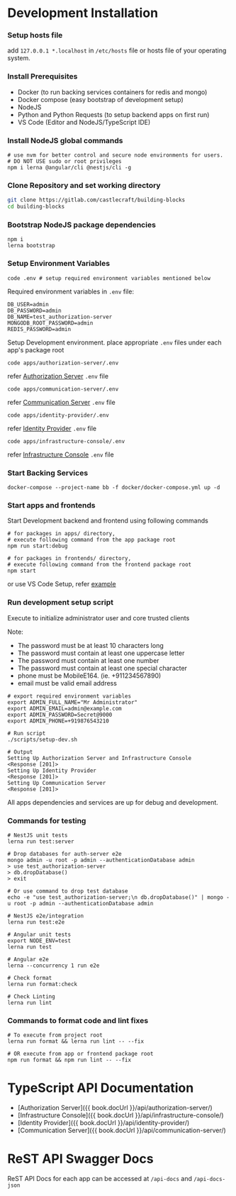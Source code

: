 # Development Installation

### Setup hosts file

add `127.0.0.1 *.localhost` in `/etc/hosts` file or hosts file of your operating system.

### Install Prerequisites

- Docker (to run backing services containers for redis and mongo)
- Docker compose (easy bootstrap of development setup)
- NodeJS
- Python and Python Requests (to setup backend apps on first run)
- VS Code (Editor and NodeJS/TypeScript IDE)

### Install NodeJS global commands

```
# use nvm for better control and secure node environments for users.
# DO NOT USE sudo or root privileges
npm i lerna @angular/cli @nestjs/cli -g
```

### Clone Repository and set working directory

```sh
git clone https://gitlab.com/castlecraft/building-blocks
cd building-blocks
```

### Bootstrap NodeJS package dependencies

```
npm i
lerna bootstrap
```

### Setup Environment Variables

```
code .env # setup required environment variables mentioned below
```

Required environment variables in `.env` file:

```
DB_USER=admin
DB_PASSWORD=admin
DB_NAME=test_authorization-server
MONGODB_ROOT_PASSWORD=admin
REDIS_PASSWORD=admin
```

Setup Development environment. place appropriate `.env` files under each app's package root

```
code apps/authorization-server/.env
```

refer [Authorization Server](/authorization-server/README.md) `.env` file

```
code apps/communication-server/.env
```

refer [Communication Server](/communication-server/README.md) `.env` file

```
code apps/identity-provider/.env
```

refer [Identity Provider](/identity-provider/README.md) `.env` file

```
code apps/infrastructure-console/.env
```

refer [Infrastructure Console](/infrastructure-console/README.md) `.env` file

### Start Backing Services

```
docker-compose --project-name bb -f docker/docker-compose.yml up -d
```

### Start apps and frontends

Start Development backend and frontend using following commands

```
# for packages in apps/ directory,
# execute following command from the app package root
npm run start:debug

# for packages in frontends/ directory,
# execute following command from the frontend package root
npm start
```

or use VS Code Setup, refer [example](/development/vscode.md)

### Run development setup script

Execute to initialize administrator user and core trusted clients

Note:

- The password must be at least 10 characters long
- The password must contain at least one uppercase letter
- The password must contain at least one number
- The password must contain at least one special character
- phone must be MobileE164. (ie. +911234567890)
- email must be valid email address

```
# export required environment variables
export ADMIN_FULL_NAME="Mr Administrator"
export ADMIN_EMAIL=admin@example.com
export ADMIN_PASSWORD=Secret@9000
export ADMIN_PHONE=+919876543210

# Run script
./scripts/setup-dev.sh

# Output
Setting Up Authorization Server and Infrastructure Console
<Response [201]>
Setting Up Identity Provider
<Response [201]>
Setting Up Communication Server
<Response [201]>
```

All apps dependencies and services are up for debug and development.

### Commands for testing

```
# NestJS unit tests
lerna run test:server

# Drop databases for auth-server e2e
mongo admin -u root -p admin --authenticationDatabase admin
> use test_authorization-server
> db.dropDatabase()
> exit

# Or use command to drop test database
echo -e "use test_authorization-server;\n db.dropDatabase()" | mongo -u root -p admin --authenticationDatabase admin

# NestJS e2e/integration
lerna run test:e2e

# Angular unit tests
export NODE_ENV=test
lerna run test

# Angular e2e
lerna --concurrency 1 run e2e

# Check format
lerna run format:check

# Check Linting
lerna run lint
```

### Commands to format code and lint fixes

```
# To execute from project root
lerna run format && lerna run lint -- --fix

# OR execute from app or frontend package root
npm run format && npm run lint -- --fix
```

# TypeScript API Documentation

* [Authorization Server]({{ book.docUrl }}/api/authorization-server/)
* [Infrastructure Console]({{ book.docUrl }}/api/infrastructure-console/)
* [Identity Provider]({{ book.docUrl }}/api/identity-provider/)
* [Communication Server]({{ book.docUrl }}/api/communication-server/)

# ReST API Swagger Docs

ReST API Docs for each app can be accessed at `/api-docs` and `/api-docs-json`
